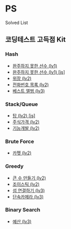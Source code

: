 # PS

Solved List

## 코딩테스트 고득점 Kit 
### Hash
- [완주하지 못한 선수 (lv1)](Programmers/완주하지%20못한%20선수(hash%20lv1).py)
- [완주하지 못한 선수 (lv1) [js]](Programmers/완주하지%20못한%20선수(hash%20lv1).js)
- [위장 (lv2)](Programmers/위장(hash%20lv2).py)
- [전화번호 목록 (lv2)](Programmers/전화번호%20목록(hash%20lv2).py)
- [베스트 앨범 (lv3)](Programmers/베스트%20앨범(hash%20lv3).py)

### Stack/Queue
- [탑 (lv2) [js]](Programmers/탑(스택-큐%20lv2).js)
- [주식가격 (lv2)](Programmers/주식가격(stack_queue%20lv2).py)
- [기능개발 (lv2)](Programmers/기능개발(stack_queue%20lv2).py)

### Brute Force
- [카펫 (lv2)](Programmers/카펫(BF%20lv2).py)

### Greedy
- [큰 수 만들기 (lv2)](Programmers/큰%20수%20만들기(greedy%20lv2).py)
- [조이스틱 (lv2)](Programmers/조이스틱(greedy%20lv2).py)
- [섬 연결하기 (lv3)](Programmers/섬%20연결하기(greedy%20lv3).py)
- [단속카메라 (lv3)](Programmers/단속카메라(greedy%20lv3).py)

### Binary Search
- [예산 (lv3)](Programmers/예산(이진탐색%20lv3).js)